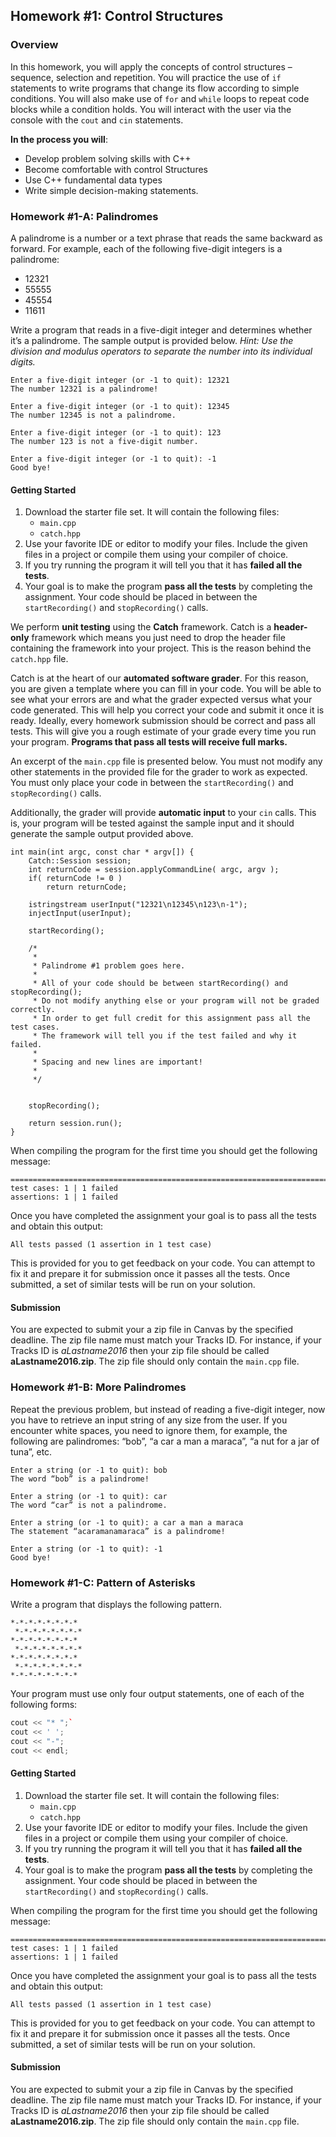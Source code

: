 ## Homework #1: Control Structures

### Overview
In this homework, you will apply the concepts of control structures – sequence, selection and repetition. You will practice the use of `if` statements to write programs that change its flow according to simple conditions. You will also make use of `for` and `while` loops to repeat code blocks while a condition holds. You will interact with the user via the console with the `cout` and `cin` statements.

**In the process you will**:
* Develop problem solving skills with C++
* Become comfortable with control Structures
* Use C++ fundamental data types
* Write simple decision-making statements.

### Homework #1-A: Palindromes
A palindrome is a number or a text phrase that reads the same backward as forward. For example, each of the following five-digit integers is a palindrome:
* 12321
* 55555
* 45554
* 11611

Write a program that reads in a five-digit integer and determines whether it’s a palindrome. The sample output is provided below. *Hint: Use the division and modulus operators to separate the number into its individual digits.*

```
Enter a five-digit integer (or -1 to quit): 12321
The number 12321 is a palindrome!

Enter a five-digit integer (or -1 to quit): 12345
The number 12345 is not a palindrome.

Enter a five-digit integer (or -1 to quit): 123
The number 123 is not a five-digit number.

Enter a five-digit integer (or -1 to quit): -1
Good bye!
```

#### Getting Started
1. Download the starter file set. It will contain the following files:
    * `main.cpp`
    * `catch.hpp`
2. Use your favorite IDE or editor to modify your files. Include the given files in a project or compile them using your compiler of choice.
3. If you try running the program it will tell you that it has **failed all the tests**.
4. Your goal is to make the program **pass all the tests** by completing the assignment. Your code should be placed in between the `startRecording()` and `stopRecording()` calls.

We perform **unit testing** using the **Catch** framework. Catch is a **header-only** framework which means you just need to drop the header file containing the framework into your project. This is the reason behind the `catch.hpp` file.

Catch is at the heart of our **automated software grader**. For this reason, you are given a template where you can fill in your code. You will be able to see what your errors are and what the grader expected versus what your code generated. This will help you correct your code and submit it once it is ready. Ideally, every homework submission should be correct and pass all tests. This will give you a rough estimate of your grade every time you run your program. **Programs that pass all tests will receive full marks.**

An excerpt of the `main.cpp` file is presented below. You must not modify any other statements in the provided file for the grader to work as expected. You must only place your code in between the `startRecording()` and `stopRecording()` calls.

Additionally, the grader will provide **automatic input** to your `cin` calls. This is, your program will be tested against the sample input and it should generate the sample output provided above.

```
int main(int argc, const char * argv[]) {
    Catch::Session session;
    int returnCode = session.applyCommandLine( argc, argv );
    if( returnCode != 0 )
        return returnCode;

    istringstream userInput("12321\n12345\n123\n-1");
    injectInput(userInput);

    startRecording();

    /*
     *
     * Palindrome #1 problem goes here.
     *
     * All of your code should be between startRecording() and stopRecording();
     * Do not modify anything else or your program will not be graded correctly.
     * In order to get full credit for this assignment pass all the test cases.
     * The framework will tell you if the test failed and why it failed.
     *
     * Spacing and new lines are important!
     *
     */


    stopRecording();

    return session.run();
}
```

When compiling the program for the first time you should get the following message:

```
===============================================================================
test cases: 1 | 1 failed
assertions: 1 | 1 failed
```

Once you have completed the assignment your goal is to pass all the tests and obtain this output:

```
All tests passed (1 assertion in 1 test case)
```

This is provided for you to get feedback on your code. You can attempt to fix it and prepare it for submission once it passes all the tests. Once submitted, a set of similar tests will be run on your solution.

#### Submission
You are expected to submit your a zip file in Canvas by the specified deadline. The zip file name must match your Tracks ID. For instance, if your Tracks ID is *aLastname2016* then your zip file should be called **aLastname2016.zip**. The zip file should only contain the `main.cpp` file.

### Homework #1-B: More Palindromes
Repeat the previous problem, but instead of reading a five-digit integer, now you have to retrieve an input string of any size from the user. If you encounter white spaces, you need to ignore them, for example, the following are palindromes: “bob”, “a car a man a maraca”, “a nut for a jar of tuna”, etc.

```
Enter a string (or -1 to quit): bob
The word “bob” is a palindrome!

Enter a string (or -1 to quit): car
The word “car” is not a palindrome.

Enter a string (or -1 to quit): a car a man a maraca
The statement “acaramanamaraca” is a palindrome!

Enter a string (or -1 to quit): -1
Good bye!
```

### Homework #1-C: Pattern of Asterisks
Write a program that displays the following pattern.

```
*-*-*-*-*-*-*-*
 *-*-*-*-*-*-*-*
*-*-*-*-*-*-*-*
 *-*-*-*-*-*-*-*
*-*-*-*-*-*-*-*
 *-*-*-*-*-*-*-*
*-*-*-*-*-*-*-*
```

Your program must use only four output statements, one of each of the following forms:

```c++
cout << "* ";`
cout << ' ';
cout << "-";
cout << endl;

```

#### Getting Started
1. Download the starter file set. It will contain the following files:
    * `main.cpp`
    * `catch.hpp`
2. Use your favorite IDE or editor to modify your files. Include the given files in a project or compile them using your compiler of choice.
3. If you try running the program it will tell you that it has **failed all the tests**.
4. Your goal is to make the program **pass all the tests** by completing the assignment. Your code should be placed in between the `startRecording()` and `stopRecording()` calls.

When compiling the program for the first time you should get the following message:

```
===============================================================================
test cases: 1 | 1 failed
assertions: 1 | 1 failed
```

Once you have completed the assignment your goal is to pass all the tests and obtain this output:

```
All tests passed (1 assertion in 1 test case)
```

This is provided for you to get feedback on your code. You can attempt to fix it and prepare it for submission once it passes all the tests. Once submitted, a set of similar tests will be run on your solution.

#### Submission
You are expected to submit your a zip file in Canvas by the specified deadline. The zip file name must match your Tracks ID. For instance, if your Tracks ID is *aLastname2016* then your zip file should be called **aLastname2016.zip**. The zip file should only contain the `main.cpp` file.
